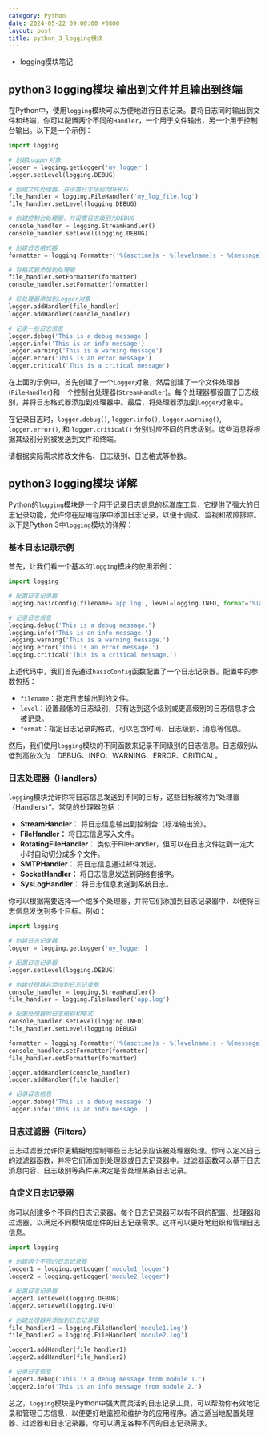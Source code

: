 ```yaml
---
category: Python
date: 2024-05-22 09:00:00 +0800
layout: post
title: python_3_logging模块
---
```


+ logging模块笔记

## python3 logging模块 输出到文件并且输出到终端

在Python中，使用`logging`模块可以方便地进行日志记录。要将日志同时输出到文件和终端，你可以配置两个不同的`Handler`，一个用于文件输出，另一个用于控制台输出。以下是一个示例：

```python
import logging

# 创建Logger对象
logger = logging.getLogger('my_logger')
logger.setLevel(logging.DEBUG)

# 创建文件处理器，并设置日志级别为DEBUG
file_handler = logging.FileHandler('my_log_file.log')
file_handler.setLevel(logging.DEBUG)

# 创建控制台处理器，并设置日志级别为DEBUG
console_handler = logging.StreamHandler()
console_handler.setLevel(logging.DEBUG)

# 创建日志格式器
formatter = logging.Formatter('%(asctime)s - %(levelname)s - %(message)s')

# 将格式器添加到处理器
file_handler.setFormatter(formatter)
console_handler.setFormatter(formatter)

# 将处理器添加到Logger对象
logger.addHandler(file_handler)
logger.addHandler(console_handler)

# 记录一些日志信息
logger.debug('This is a debug message')
logger.info('This is an info message')
logger.warning('This is a warning message')
logger.error('This is an error message')
logger.critical('This is a critical message')
```

在上面的示例中，首先创建了一个`Logger`对象，然后创建了一个文件处理器(`FileHandler`)和一个控制台处理器(`StreamHandler`)。每个处理器都设置了日志级别，并将日志格式器添加到处理器中。最后，将处理器添加到`Logger`对象中。

在记录日志时，`logger.debug()`, `logger.info()`, `logger.warning()`, `logger.error()`, 和 `logger.critical()` 分别对应不同的日志级别。这些消息将根据其级别分别被发送到文件和终端。

请根据实际需求修改文件名、日志级别、日志格式等参数。

## python3 logging模块 详解

Python的`logging`模块是一个用于记录日志信息的标准库工具，它提供了强大的日志记录功能，允许你在应用程序中添加日志记录，以便于调试、监视和故障排除。以下是Python 3中`logging`模块的详解：

### 基本日志记录示例

首先，让我们看一个基本的`logging`模块的使用示例：

```python
import logging

# 配置日志记录器
logging.basicConfig(filename='app.log', level=logging.INFO, format='%(asctime)s - %(levelname)s - %(message)s')

# 记录日志信息
logging.debug('This is a debug message.')
logging.info('This is an info message.')
logging.warning('This is a warning message.')
logging.error('This is an error message.')
logging.critical('This is a critical message.')
```

上述代码中，我们首先通过`basicConfig`函数配置了一个日志记录器。配置中的参数包括：
- `filename`：指定日志输出到的文件。
- `level`：设置最低的日志级别，只有达到这个级别或更高级别的日志信息才会被记录。
- `format`：指定日志记录的格式，可以包含时间、日志级别、消息等信息。

然后，我们使用`logging`模块的不同函数来记录不同级别的日志信息。日志级别从低到高依次为：DEBUG、INFO、WARNING、ERROR、CRITICAL。

### 日志处理器（Handlers）

`logging`模块允许你将日志信息发送到不同的目标，这些目标被称为“处理器（Handlers）”。常见的处理器包括：

- **StreamHandler：** 将日志信息输出到控制台（标准输出流）。
- **FileHandler：** 将日志信息写入文件。
- **RotatingFileHandler：** 类似于FileHandler，但可以在日志文件达到一定大小时自动切分成多个文件。
- **SMTPHandler：** 将日志信息通过邮件发送。
- **SocketHandler：** 将日志信息发送到网络套接字。
- **SysLogHandler：** 将日志信息发送到系统日志。

你可以根据需要选择一个或多个处理器，并将它们添加到日志记录器中，以便将日志信息发送到多个目标。例如：

```python
import logging

# 创建日志记录器
logger = logging.getLogger('my_logger')

# 配置日志记录器
logger.setLevel(logging.DEBUG)

# 创建处理器并添加到日志记录器
console_handler = logging.StreamHandler()
file_handler = logging.FileHandler('app.log')

# 配置处理器的日志级别和格式
console_handler.setLevel(logging.INFO)
file_handler.setLevel(logging.DEBUG)

formatter = logging.Formatter('%(asctime)s - %(levelname)s - %(message)s')
console_handler.setFormatter(formatter)
file_handler.setFormatter(formatter)

logger.addHandler(console_handler)
logger.addHandler(file_handler)

# 记录日志信息
logger.debug('This is a debug message.')
logger.info('This is an info message.')
```

### 日志过滤器（Filters）

日志过滤器允许你更精细地控制哪些日志记录应该被处理器处理。你可以定义自己的过滤器函数，并将它们添加到处理器或日志记录器中。过滤器函数可以基于日志消息内容、日志级别等条件来决定是否处理某条日志记录。

### 自定义日志记录器

你可以创建多个不同的日志记录器，每个日志记录器可以有不同的配置、处理器和过滤器，以满足不同模块或组件的日志记录需求。这样可以更好地组织和管理日志信息。

```python
import logging

# 创建两个不同的日志记录器
logger1 = logging.getLogger('module1_logger')
logger2 = logging.getLogger('module2_logger')

# 配置日志记录器
logger1.setLevel(logging.DEBUG)
logger2.setLevel(logging.INFO)

# 创建处理器并添加到日志记录器
file_handler1 = logging.FileHandler('module1.log')
file_handler2 = logging.FileHandler('module2.log')

logger1.addHandler(file_handler1)
logger2.addHandler(file_handler2)

# 记录日志信息
logger1.debug('This is a debug message from module 1.')
logger2.info('This is an info message from module 2.')
```

总之，`logging`模块是Python中强大而灵活的日志记录工具，可以帮助你有效地记录和管理日志信息，以便更好地监视和维护你的应用程序。通过适当地配置处理器、过滤器和日志记录器，你可以满足各种不同的日志记录需求。